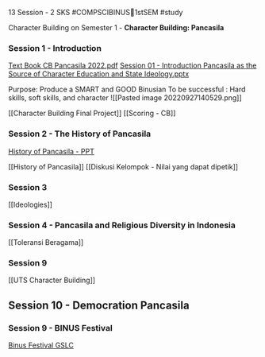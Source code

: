 13 Session - 2 SKS
#COMPSCIBINUS🏫1stSEM #study 

Character Building on Semester 1 - **Character Building: Pancasila**
### Session 1 - Introduction
[Text Book CB Pancasila 2022.pdf](https://docs.google.com/viewerng/viewer?url=https://stbm7resourcesprod.blob.core.windows.net:443/resources/general_course_outline/course_outline/others_material/RS1/021580/2022022410180000000581_Text%2520Book%2520CB%2520Pancasila%25202022.pdf?sv%3D2020-08-04%26st%3D2022-09-27T01%253A28%253A14Z%26se%3D2022-09-27T07%253A43%253A14Z%26sr%3Db%26sp%3Dr%26sig%3DuPr99GQEKOVZykgrruqV1Rxgk6IEz8HVOCcTrDltv10%253D)
[Session 01 - Introduction Pancasila as the Source of Character Education and State Ideology.pptx](https://view.officeapps.live.com/op/view.aspx?src=https%3A%2F%2Fstbm7resourcesprod%2Eblob%2Ecore%2Ewindows%2Enet%3A443%2Fresources%2Fgeneral%5Fcourse%5Foutline%2Fcourse%5Foutline%2Fmain%5Fmaterial%2FRS1%2F010612%2F2022011114031400000581%5FSession%252001%2520%2D%2520Introduction%2520Pancasila%2520as%2520the%2520Source%2520of%2520Character%2520Education%2520and%2520State%2520Ideology%2Epptx%3Fsv%3D2020%2D08%2D04%26st%3D2022%2D09%2D27T01%253A27%253A30Z%26se%3D2022%2D09%2D27T07%253A42%253A30Z%26sr%3Db%26sp%3Dr%26sig%3D1w9EW9GNkPg5x2l9Z1h0ssQDikFp9ZT04Zl5ML%252BgTSo%253D&wdSlideId=258&wdModeSwitchTime=1664260149011)

Purpose: Produce a SMART and GOOD Binusian
To be successful : Hard skills, soft skills, and character
![[Pasted image 20220927140529.png]]

[[Character Building Final Project]]
[[Scoring - CB]]



### Session 2 - The History of Pancasila
[History of Pancasila - PPT](https://newbinusmaya.binus.ac.id/lms/view-article/fea69a8e-e739-42ca-b9e9-3ff29ee824e5/9c064a66-322a-4618-b83a-b7c440973a83/60188b9d-159a-4698-9960-c23e322b9801)

[[History of Pancasila]]
[[Diskusi Kelompok - Nilai yang dapat dipetik]]

### Session 3
[[Ideologies]]

### Session 4 - Pancasila and Religious Diversity in Indonesia
[[Toleransi Beragama]]


### Session 9
[[UTS Character Building]]

## Session 10 -  Democration Pancasila


### Session 9 - BINUS Festival
[Binus Festival GSLC](file:\\\C:\Users\vince\Documents\BINUS\Assignments\Semester%201\GSLC\Character%20Building%20-%20Binus%20Festival.docx)
